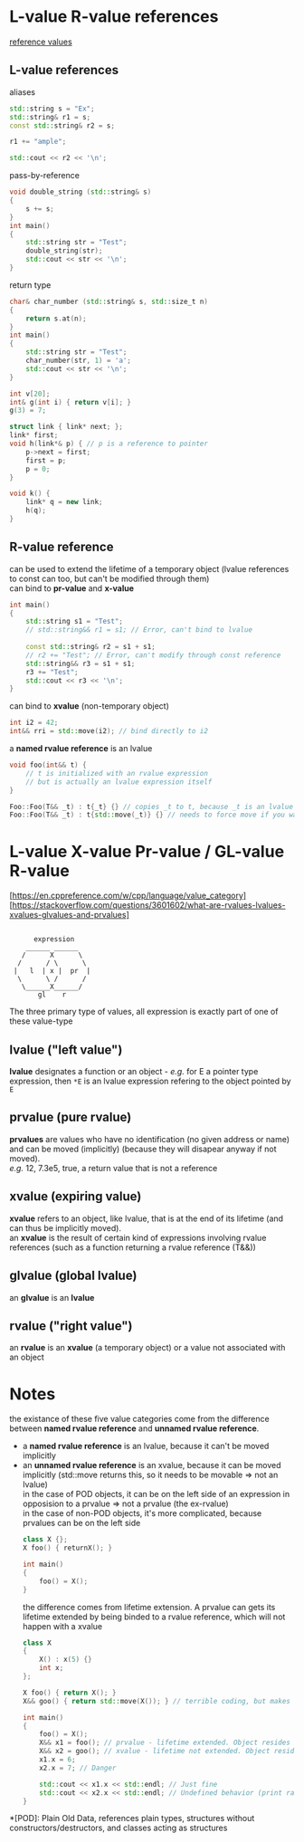 # L-value R-value references
[reference values](https://en.cppreference.com/w/cpp/language/reference)
## L-value references
aliases
```c++
std::string s = "Ex";
std::string& r1 = s;
const std::string& r2 = s;

r1 += "ample";

std::cout << r2 << '\n';
```

pass-by-reference
```c++
void double_string (std::string& s)
{
	s += s;
}
int main()
{
	std::string str = "Test";
	double_string(str);
	std::cout << str << '\n';
}
```

return type
```c++
char& char_number (std::string& s, std::size_t n)
{
	return s.at(n);
}
int main()
{
	std::string str = "Test";
	char_number(str, 1) = 'a';
	std::cout << str << '\n';
}
```
```c++
int v[20];
int& g(int i) { return v[i]; }
g(3) = 7;
```
```c++
struct link { link* next; };
link* first;
void h(link*& p) { // p is a reference to pointer
	p->next = first;
	first = p;
	p = 0;
}

void k() {
	link* q = new link;
	h(q);
}
```

## R-value reference
can be used to extend the lifetime of a temporary object (lvalue references to const can too, but can't be modified through them)  
can bind to __pr-value__ and __x-value__ 
```c++
int main()
{
	std::string s1 = "Test";
	// std::string&& r1 = s1; // Error, can't bind to lvalue
	
	const std::string& r2 = s1 + s1;
	// r2 += "Test"; // Error, can't modify through const reference
	std::string&& r3 = s1 + s1;
	r3 += "Test";
	std::cout << r3 << '\n';
}
```
can bind to __xvalue__ (non-temporary object)
```c++
int i2 = 42;
int&& rri = std::move(i2); // bind directly to i2
```

a __named rvalue reference__ is an lvalue
```c++
void foo(int&& t) {
	// t is initialized with an rvalue expression
	// but is actually an lvalue expression itself
}
```
```c++
Foo::Foo(T&& _t) : t{_t} {} // copies _t to t, because _t is an lvalue
Foo::Foo(T&& _t) : t{std::move(_t)} {} // needs to force move if you want to move
```


# L-value X-value Pr-value / GL-value R-value
[https://en.cppreference.com/w/cpp/language/value_category]  
[https://stackoverflow.com/questions/3601602/what-are-rvalues-lvalues-xvalues-glvalues-and-prvalues]

```

      expression
    ______ ______
   /      X      \
  /      / \      \
 |   l  | x |  pr  |
  \      \ /      /
   \______X______/
       gl    r

```

The three primary type of values, all expression is exactly part of one of these value-type

## lvalue ("left value")
__lvalue__ designates a function or an object -
*e.g.* for E a pointer type expression, then `*E` is an lvalue expression refering to the object pointed by `E`  

## prvalue (pure rvalue)
__prvalues__ are values who have no identification (no given address or name) and can be moved (implicitly) (because they will disapear anyway if not moved).  
*e.g.* 12, 7.3e5, true, a return value that is not a reference
## xvalue (expiring value)
__xvalue__ refers to an object, like lvalue, that is at the end of its lifetime (and can thus be implicitly moved).  
an __xvalue__ is the result of certain kind of expressions involving rvalue references (such as a function returning a rvalue reference (T&&))

## glvalue (global lvalue)
an __glvalue__ is an __lvalue__  

## rvalue ("right value")
an __rvalue__ is an __xvalue__ (a temporary object) or a value not associated with an object


# Notes
the existance of these five value categories come from the difference between __named rvalue reference__ and __unnamed rvalue reference__.  
* a __named rvalue reference__ is an lvalue, because it can't be moved implicitly  
* an __unnamed rvalue reference__ is an xvalue, because it can be moved implicitly (std::move returns this, so it needs to be movable => not an lvalue)  
  in the case of POD objects, it can be on the left side of an expression in opposision to a prvalue => not a prvalue (the ex-rvalue)  
  in the case of non-POD objects, it's more complicated, because prvalues can be on the left side
  ```c++
  class X {};
  X foo() { returnX(); }
  
  int main()
  {
      foo() = X();
  }
  ```
  the difference comes from lifetime extension. A prvalue can gets its lifetime extended by being binded to a rvalue reference, which will not happen with a xvalue
  ```c++
  class X
  {
      X() : x(5) {}
      int x;
  };

  X foo() { return X(); }
  X&& goo() { return std::move(X()); } // terrible coding, but makes the point

  int main()
  {
      foo() = X();
      X&& x1 = foo(); // prvalue - lifetime extended. Object resides directly on stack as return value (its static type is guaranted to be its dynamic type)
      X&& x2 = goo(); // xvalue - lifetime not extended. Object resides somewhere else (and its type could be polymorphic, its dynamic type is unknown at compile time)
      x1.x = 6;
      x2.x = 7; // Danger

      std::cout << x1.x << std::endl; // Just fine
      std::cout << x2.x << std::endl; // Undefined behavior (print random values)
  }
  ```


*[POD]: Plain Old Data, references plain types, structures without constructors/destructors, and classes acting as structures
